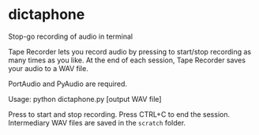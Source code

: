 # dictaphone
Stop-go recording of audio in terminal

Tape Recorder lets you record audio by pressing <Enter> to start/stop recording as many times as you like. At the end of each session, Tape Recorder saves your audio to a WAV file.

PortAudio and PyAudio are required.

Usage:
    python dictaphone.py [output WAV file]

Press <Enter> to start and stop recording. Press CTRL+C to end the session. Intermediary WAV files are saved in the `scratch` folder.
